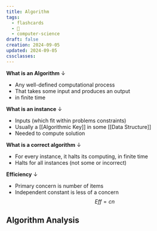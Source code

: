 ```yaml
---
title: Algorithm
tags:
  - flashcards
  - 🌱
  - computer-science
draft: false
creation: 2024-09-05
updated: 2024-09-05
cssclasses: 
---
```

**What is an Algorithm**
↓
- Any well-defined computational process
- That takes some input and produces an output
- in finite time
<!--SR:!2025-05-15,172,310-->

**What is an instance**
↓
- Inputs (which fit within problems constraints)
- Usually a [[Algorithmic Key]] in some [[Data Structure]]
- Needed to compute solution
<!--SR:!2024-12-11,21,270-->

**What is a correct algorithm**
↓
- For every instance, it halts its computing, in finite time
- Halts for all instances (not some or incorrect)
<!--SR:!2025-08-16,251,330-->

**Efficiency**
↓
- Primary concern is number of items
- Independent constant is less of a concern
$$Eff=cn$$
<!--SR:!2025-04-20,153,310-->

## Algorithm Analysis

